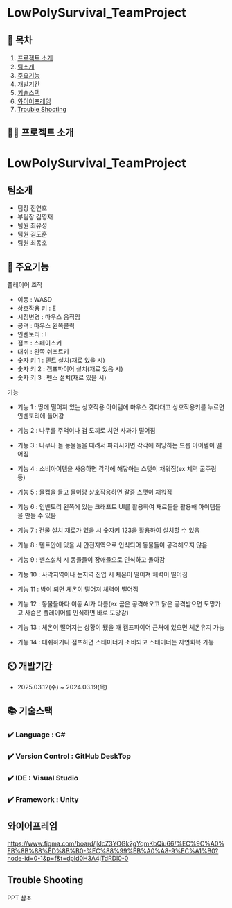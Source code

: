# LowPolySurvival_TeamProject

## 📖 목차
1. [프로젝트 소개](#프로젝트-소개)
2. [팀소개](#팀소개)
3. [주요기능](#주요기능)
4. [개발기간](#개발기간)
5. [기술스택](#기술스택)
6. [와이어프레임](#와이어프레임)
7. [Trouble Shooting](#trouble-shooting)
    
## 👨‍🏫 프로젝트 소개
# LowPolySurvival_TeamProject

## 팀소개
- 팀장 진연호
- 부팀장 김영재
- 팀원 최유성
- 팀원 김도훈
- 팀원 최동호

## 💜 주요기능

 플레이어 조작
- 이동 : WASD
- 상호작용 키 : E
- 시점변경 : 마우스 움직임
- 공격 : 마우스 왼쪽클릭
- 인벤토리 : I
- 점프 : 스페이스키
- 대쉬 : 왼쪽 쉬프트키
- 숫자 키 1 : 텐트 설치(재료 있을 시)
- 숫자 키 2 : 캠프파이어 설치(재료 있음 시)
- 숫자 키 3 : 펜스 설치(재료 있을 시)


기능
- 기능 1 : 땅에 떨어져 있는 상호작용 아이템에 마우스 갖다대고 상호작용키를 누르면 인벤토리에 들어감

- 기능 2 : 나무를 주먹이나 검 도끼로 치면 사과가 떨어짐

- 기능 3 : 나무나 돌 동물들을 때려서 파괴시키면 각각에 해당하는 드롭 아이템이 떨어짐

- 기능 4 : 소비아이템을 사용하면 각각에 해닿아는 스탯이 채워짐(ex 체력 굶주림 등)

- 기능 5 : 물컵을 들고 물이랑 상호작용하면 갈증 스탯이 채워짐

- 기능 6 : 인벤토리 왼쪽에 있는 크래프트 UI를 활용하여 재료들을 활용해 아이템들을 만들 수 있음

- 기능 7 : 건물 설치 재료가 있을 시 숫자키 123을 활용하여 설치할 수 있음

- 기능 8 : 텐트안에 있을 시 안전지역으로 인식되어 동물들이 공격해오지 않음

- 기능 9 : 펜스설치 시 동물들이 장애물으로 인식하고 돌아감

- 기능 10 : 사막지역이나 눈지역 진입 시 체온이 떨어져 체력이 떨어짐

- 기능 11 : 밤이 되면 체온이 떨어져 체력이 떨어짐

- 기능 12 : 동물들마다 이동 AI가 다름(ex 곰은 공격해오고 닭은 공격받으면 도망가고 사슴은 플레이어를 인식하면 바로 도망감)

- 기능 13 : 체온이 떨어지는 상황이 됐을 때 캠프파이어 근처에 있으면 체온유지 가능

- 기능 14 : 대쉬하거나 점프하면 스태미너가 소비되고 스태미너는 자연회복 가능

## ⏲️ 개발기간
- 2025.03.12(수) ~ 2024.03.19(목)

## 📚️ 기술스택

### ✔️ Language : C#

### ✔️ Version Control : GitHub DeskTop

### ✔️ IDE : Visual Studio

### ✔️ Framework : Unity

## 와이어프레임
https://www.figma.com/board/jklcZ3YOGk2gYqmKbQiu66/%EC%9C%A0%EB%8B%88%ED%8B%B0-%EC%88%99%EB%A0%A8-9%EC%A1%B0?node-id=0-1&p=f&t=dpId0H3A4jTdRDl0-0


## Trouble Shooting
PPT 참조
